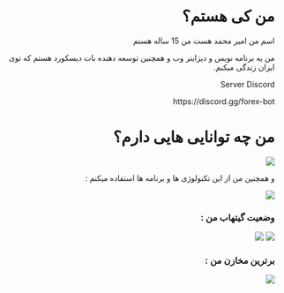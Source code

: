 <div dir="rtl">
<h1>من کی هستم؟</h1>
<p>اسم من امیر محمد هست من 15 ساله هستم </p>
<p>من یه برنامه نویس و دیزاینر وب و همچنین توسعه دهنده بات دیسکورد هستم که توی ایران زندگی میکنم.</p>
<bold>Server Discord</bold>
<p>https://discord.gg/forex-bot</p>
<h1>من چه توانایی هایی دارم؟</h1>
<a href="#."><img src="https://skillicons.dev/icons?i=nodejs,html,css,js,python"></img></a>
<p>و همچنین من از این تکنولوژی ها و برنامه ها استفاده میکنم :</p>
<a href="#."><img src="https://skillicons.dev/icons?i=discord,github,vscode,visualstudio"></img></a>
<h3>وضعیت گیتهاب من :</h1>
<a href="#."><img src="https://github-readme-stats.vercel.app/api?username=tryhardrip&show_icons=true&include_all_commits=true&theme=buefy&hide_border=true"></img></a>
<a href="#."><img src="https://github-readme-stats.vercel.app/api/top-langs/?username=tryhardrip&layout=compact&theme=buefy&hide_border=true"></img></a>
<h3>برترین مخازن من :</h1>
<a href="https://github.com/tryhardrip/Discord-Bot-Ticket"><img src="https://github-readme-stats.vercel.app/api/pin/?username=tryhardrip&repo=Discord-Bot-Ticket&theme=buefy&nc1"></img></a>
</div>

